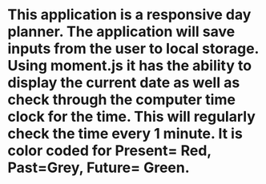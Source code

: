 # This application is a responsive day planner. The application will save inputs from the user to local storage. Using moment.js it has the ability to display the current date as well as check through the computer time clock for the time. This will regularly check the time every 1 minute. It is color coded for Present= Red, Past=Grey, Future= Green. 

